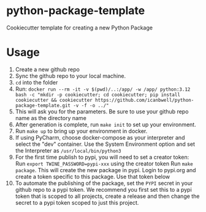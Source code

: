 # python-package-template
Cookiecutter template for creating a new Python Package

# Usage
1. Create a new github repo
2. Sync the github repo to your local machine.
3. `cd` into the folder
4. Run: ```docker run --rm -it -v $(pwd)/..:/app/ -w /app/ python:3.12 bash -c "mkdir -p cookiecutter; cd cookiecutter; pip install cookiecutter && cookiecutter https://github.com/icanbwell/python-package-template.git -v -f -o ../"```
6. This will ask you for the parameters.  Be sure to use your github repo name as the directory name
7. After generation is complete, run `make init` to set up your environment.
8. Run `make up` to bring up your environment in docker.
9. If using PyCharm, choose docker-compose as your interpreter and select the "dev" container.  Use the System Environment option and set the Interpreter as `/usr/local/bin/python3`
10. For the first time publish to pypi, you will need to set a creator token:
  Run `export TWINE_PASSWORD=pypi-xxx` using the creator token
  Run `make package`.  This will create the new package in pypi.
  Login to pypi.org and create a token specific to this package.  Use that token below
12. To automate the publishing of the package, set the `PYPI` secret in your github repo to a pypi token.  We recommend you first set this to a pypi token that is scoped to all projects, create a release and then change the secret to a pypi token scoped to just this project.
